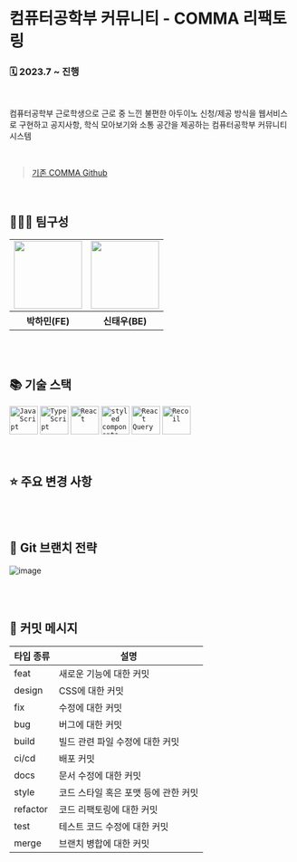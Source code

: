 # 컴퓨터공학부 커뮤니티 - COMMA 리팩토링
### 🗓️ 2023.7 ~ 진행

<br/>

컴퓨터공학부 근로학생으로 근로 중 느낀 불편한 아두이노 신청/제공 방식을 웹서비스로 구현하고  공지사항, 학식 모아보기와 소통 공간을 제공하는 컴퓨터공학부 커뮤니티 시스템

<br/>

> <a href="https://github.com/mintmin0320/COMMA">기존 COMMA Github</a>

<br/>

## 👨🏻‍💻 **팀구성**

<table>
  <tr>
    <td>
      <a href="https://github.com/mintmin0320">
        <img src="https://avatars.githubusercontent.com/u/114549939?s=96&v=4" width="120px" height="120px"/>
      </a>  
    </td>
    <td>
      <a href="https://github.com/hansanhha">
        <img src="https://avatars.githubusercontent.com/u/83945336?v=4" width="120px" height="120px"/>
      </a>  
    </td>
  </tr>
  <tr>
    <th>
      	박하민(FE)
    </th>
      <th>
	신태우(BE)
    </th>
  </tr>
</table>

<br/>
<br/>

## 📚 기술 스택
<div>
 <code><img width="50" src="https://user-images.githubusercontent.com/25181517/117447155-6a868a00-af3d-11eb-9cfe-245df15c9f3f.png" alt="JavaScript" title="JavaScript"/></code>
 <code><img width="50" src="https://user-images.githubusercontent.com/25181517/183890598-19a0ac2d-e88a-4005-a8df-1ee36782fde1.png" alt="TypeScript" title="TypeScript"/></code>
 <code><img width="50" src="https://user-images.githubusercontent.com/25181517/183897015-94a058a6-b86e-4e42-a37f-bf92061753e5.png" alt="React" title="React"/></code>
 <code><img width="50" src="https://noticon-static.tammolo.com/dgggcrkxq/image/upload/v1568851518/noticon/lwj3hr9v1yoheimtwc1w.png" alt="styled components" title="styled components"/></code>
 <code><img width="50" src="https://noticon-static.tammolo.com/dgggcrkxq/image/upload/v1631622784/noticon/zwush4y3u0mgamlck9bq.png" alt="React Query" title="React Query"/></code>
 <code><img width="50" src="https://noticon-static.tammolo.com/dgggcrkxq/image/upload/v1641952185/noticon/a9qgcuhj0enmzobh68cf.png" alt="Recoil" title="Recoil"/></code>
</div>

<br/>
<br/>

## ⭐️ 주요 변경 사항

<br/>
<br/>

## 📌 Git 브랜치 전략
![image](https://github.com/mintmin0320/COMMA_REFACTORING/assets/114549939/477b7539-6086-45c7-96d2-b4366f8e795c)

<br/>
<br/>

## 💬 커밋 메시지

|타입 종류|설명|
|------|---|
|feat|새로운 기능에 대한 커밋|
|design|CSS에 대한 커밋|
|fix|	수정에 대한 커밋|
|bug|버그에 대한 커밋|
|build|빌드 관련 파일 수정에 대한 커밋|
|ci/cd|배포 커밋|
|docs|문서 수정에 대한 커밋|
|style|코드 스타일 혹은 포맷 등에 관한 커밋|
|refactor|코드 리팩토링에 대한 커밋|
|test|테스트 코드 수정에 대한 커밋|
|merge|브랜치 병합에 대한 커밋|
